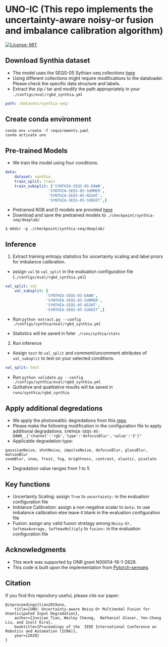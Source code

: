 # UNO-IC (This repo implements the uncertainty-aware noisy-or fusion and imbalance calibration algorithm)
[![License: MIT](https://img.shields.io/badge/License-MIT-yellow.svg)](https://opensource.org/licenses/MIT) 


## Download Synthia dataset

- The model uses the SEQS-05 Sythian-seq collections [here](http://synthia-dataset.net/downloads/)
- Using different collections might require modifications to the dataloader. Please check the specific data structure and labels.
- Extract the zip / tar and modify the path appropriately in your `./configs/eval/rgbd_synthia.yml`
```yaml
path: /datasets/synthia-seq/
```

## Create conda environment
```
conda env create -f requirements.yaml
conda activate uno
```

## Pre-trained Models 
- We train the model using four conditions. 
```yaml
data:
    dataset: synthia
    train_split: train
    train_subsplit: ['SYNTHIA-SEQS-05-DAWN',
                   'SYNTHIA-SEQS-05-SUMMER',
                   'SYNTHIA-SEQS-05-NIGHT', 
                   'SYNTHIA-SEQS-05-SUNSET',]
```
- Pretrained RGB and D models are provided [here](https://drive.google.com/file/d/1tlHa0PF5nK0SS1gPuTCKBz1yC4Q_ARIS/view?usp=sharing)
- Download and save the pretrained models to `./checkpoint/synthia-seq/deeplab/` 
```
$ mkdir -p ./checkpoint/synthia-seq/deeplab/
```


## Inference
1. Extract training entropy statistics for uncertainty scaling and label priors for imbalance calibration.
- assign `val` to `val_split` in the evaluation configuration file (`./configs/eval/rgbd_synthia.yml`)
```yaml
val_split: val
    val_subsplit: [
                  'SYNTHIA-SEQS-05-DAWN',
                  'SYNTHIA-SEQS-05-SUMMER',
                  'SYNTHIA-SEQS-05-NIGHT', 
                  'SYNTHIA-SEQS-05-SUNSET',]
```
- Run `python extract.py --config ./configs/synthia/eval/rgbd_synthia.yml`

- Statistics will be saved in foler `./runs/sythia/stats`

2. Run inference
- Assign  `test` to `val_split` and comment/uncomment attributes of `val_subsplit` to test on your selected conditions.
```yaml
val_split: test 
```
- Run `python validate.py --config ./configs/synthia/eval/rgbd_synthia.yml` 
- Qulitative and quatitative results will be saved in `runs/synthia/rgbd_synthia`

## Apply additional degredations
- We apply the photorealitic degredations from this [repo](https://github.com/hendrycks/robustness)
- Please make the following modification in the configuration file to apply additional degradations.
`SYNTHIA-SEQS-05-DAWN__{'channel':'rgb','type':'defocusBlur','value':'3'}"` 
- Applicable degradation type: 
```
gaussianNoise, shotNoise, impulseNoise, defocusBlur, glassBlur, motionBlur
zoomBlur, snow, frost, fog, brightness, contrast, elastic, pixelate
```
- Degradation value ranges from 1 to 5

## Key functions
- Uncertainty Scaling: assign `True` to `uncertainty:` in the evaluation configuration file
- Imblance Calibration: assign a non-negative scalar to `beta:` to use imbalance calibration else leave it blank in the evaluation configuration file
- Fusion: assign any valid fusion stretagy among `Noisy-Or, SoftmaxAverage, SoftmaxMultiply` to `fusion:` in the evaluation configuration file


## Acknowledgments
- This work was supported by ONR grant N00014-18-1-2829.
- This code is built upon the implementation from [Pytorch-semseg](https://github.com/meetshah1995/pytorch-semseg).

## Citation
If you find this repository useful, please cite our paper:

```
@inproceedings{tian2019uno,
    title={UNO: Uncertainty-aware Noisy-Or Multimodal Fusion for Unanticipated Input Degradation},
    author={Junjiao Tian, Wesley Cheung,  Nathaniel Glaser, Yen-Cheng Liu, and Zsolt Kira},
    booktitle={Proceedings of the  IEEE International Conference on Robotics and Automation (ICRA)},
    year={2020}
}
```
